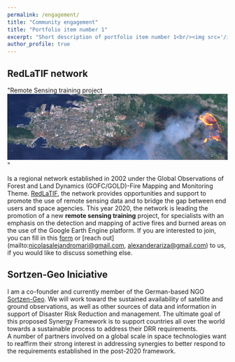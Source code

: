 ```yaml
---
permalink: /engagement/
title: "Community engagement"
title: "Portfolio item number 1"
excerpt: "Short description of portfolio item number 1<br/><img src='/images/500x300.png'>"
author_profile: true
---
```

RedLaTIF network
------
"Remote Sensing training project <br/><img src='/images/training_.PNG'>"

Is a regional network established in 2002 under the Global Observations of Forest and Land Dynamics (GOFC/GOLD)-Fire Mapping and Monitoring Theme. [RedLaTIF](https://gofcgold.org/regional-networks/red-latinoamerica-deteledeteccion-e-incendios-forestales-redlatif), the network provides opportunities and support to promote the use of remote sensing data and to bridge the gap between end users and space agencies. This year 2020, the network is leading the promotion of a new **remote sensing training** project, for specialists with an emphasis on the detection and mapping of active fires and burned areas on the use of the Google Earth Engine platform. If you are interested to join, you can fill in this [form](https://forms.gle/wSQGMQLXcWv9u2NY9) or [reach out](mailto:nicolasalejandromari@gmail.com, alexanderariza@gmail.com) to us, if you would like to discuss something else.


Sortzen-Geo Iniciative
------
I am a co-founder and currently member of the German-based NGO [Sortzen-Geo](https://alexanderariza.github.io/sortzen.geo.github.io/). We will work toward the sustained availability of satellite and ground observations, as well as other sources of data and information in support of Disaster Risk Reduction and management. The ultimate goal of this proposed Synergy Framework is to support countries all over the world towards a sustainable process to address their DRR requirements.<br>
A number of partners involved on a global scale in space technologies want to reaffirm their strong interest in addressing synergies to better respond to the requirements established in the post-2020 framework.




